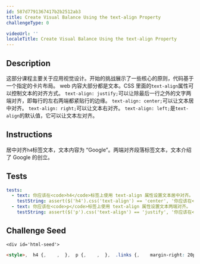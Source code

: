 ```yaml
---
id: 587d7791367417b2b2512ab3
title: Create Visual Balance Using the text-align Property
challengeType: 0

videoUrl: ''
localeTitle: Create Visual Balance Using the text-align Property
---
```


## Description
<section id='description'>
这部分课程主要关于应用视觉设计。开始的挑战展示了一些核心的原则，代码基于一个指定的卡片布局。
web 内容大部分都是文本。CSS 里面的<code>text-align</code>属性可以控制文本的对齐方式。
<code>text-align: justify;</code>可以让除最后一行之外的文字两端对齐，即每行的左右两端都紧贴行的边缘。
<code>text-align: center;</code>可以让文本居中对齐。
<code>text-align: right;</code>可以让文本右对齐。
<code>text-align: left;</code>是<code>text-align</code>的默认值，它可以让文本左对齐。
</section>

## Instructions
<section id='instructions'>
居中对齐<code>h4</code>标签文本，文本内容为 “Google”。两端对齐段落标签文本，文本介绍了 Google 的创立。
</section>

## Tests
<section id='tests'>

```yml
tests:
  - text: 你应该在<code>h4</code>标签上使用 text-align 属性设置文本居中对齐。
    testString: assert($('h4').css('text-align') == 'center', '你应该在<code>h4</code>标签上使用 text-align 属性设置文本居中对齐。');
  - text: 你应该在<code>p</code>标签上使用 text-align 属性设置文本两端对齐。
    testString: assert($('p').css('text-align') == 'justify', '你应该在<code>p</code>标签上使用 text-align 属性设置文本两端对齐。');

```

</section>

## Challenge Seed
<section id='challengeSeed'>

    <div id='html-seed'>
```html
<style>,  h4 {,    ,  },  p {,    ,  },  .links {,    margin-right: 20px;,    ,  },  .fullCard {,    border: 1px solid #ccc;,    border-radius: 5px;,    margin: 10px 5px;,    padding: 4px;,  },  .cardContent {,    padding: 10px;,  },</style>,<div class="fullCard">,  <div class="cardContent">,    <div class="cardText">,      <h4>Google</h4>,      <p>Google 由在斯坦福大学攻读理工博士的拉里·佩奇和谢尔盖·布林共同创建。</p>,    </div>,    <div class="cardLinks">,      <a href="https://en.wikipedia.org/wiki/Larry_Page" target="_blank" class="links">拉里·佩奇</a>,      <a href="https://en.wikipedia.org/wiki/Sergey_Brin" target="_blank" class="links">谢尔盖·布林</a>,    </div>,  </div>,</div>
```





</div>





</section>

              